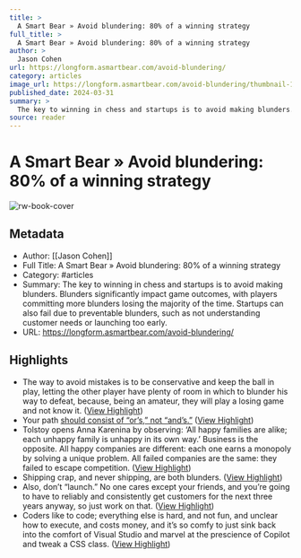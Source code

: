 ```yaml
---
title: >
  A Smart Bear » Avoid blundering: 80% of a winning strategy
full_title: >
  A Smart Bear » Avoid blundering: 80% of a winning strategy
author: >
  Jason Cohen
url: https://longform.asmartbear.com/avoid-blundering/
category: articles
image_url: https://longform.asmartbear.com/avoid-blundering/thumbnail-1200w.png
published_date: 2024-03-31
summary: >
  The key to winning in chess and startups is to avoid making blunders. Blunders significantly impact game outcomes, with players committing more blunders losing the majority of the time. Startups can also fail due to preventable blunders, such as not understanding customer needs or launching too early.
source: reader
---
```

# A Smart Bear » Avoid blundering: 80% of a winning strategy

![rw-book-cover](https://longform.asmartbear.com/avoid-blundering/thumbnail-1200w.png)

## Metadata
- Author: [[Jason Cohen]]
- Full Title: A Smart Bear » Avoid blundering: 80% of a winning strategy
- Category: #articles
- Summary: The key to winning in chess and startups is to avoid making blunders. Blunders significantly impact game outcomes, with players committing more blunders losing the majority of the time. Startups can also fail due to preventable blunders, such as not understanding customer needs or launching too early.
- URL: https://longform.asmartbear.com/avoid-blundering/

## Highlights
- The way to avoid mistakes is to be conservative and keep the ball in play, letting the other player have plenty of room in which to blunder his way to defeat, because, being an amateur, they will play a losing game and not know it. ([View Highlight](https://read.readwise.io/read/01j538wwkdsz0ck4w07qg2ynyn))
- Your path [should consist of “or’s,” not “and’s.”](https://longform.asmartbear.com/capturing-luck/) ([View Highlight](https://read.readwise.io/read/01j5391dg9t8kwj0zky5m34d5k))
- Tolstoy opens Anna Karenina by observing: ‘All happy families are alike; each unhappy family is unhappy in its own way.’ Business is the opposite. All happy companies are different: each one earns a monopoly by solving a unique problem. All failed companies are the same: they failed to escape competition. ([View Highlight](https://read.readwise.io/read/01j5392gsd7v4pxg15ee2vvckj))
- Shipping crap, and never shipping, are both blunders. ([View Highlight](https://read.readwise.io/read/01j5393j8hhanskwhtjpppdtpt))
- Also, don’t “launch.” No one cares except your friends, and you’re going to have to reliably and consistently get customers for the next three years anyway, so just work on that. ([View Highlight](https://read.readwise.io/read/01j5393s5hqw9frp96hdrjen7e))
- Coders like to code; everything else is hard, and not fun, and unclear how to execute, and costs money, and it’s so comfy to just sink back into the comfort of Visual Studio and marvel at the prescience of Copilot and tweak a CSS class. ([View Highlight](https://read.readwise.io/read/01j5396sh6magkvvabq15ebmf9))


